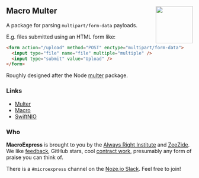 <h2>Macro Multer
  <img src="http://zeezide.com/img/macro/MacroExpressIcon128.png"
       align="right" width="100" height="100" />
</h2>

A package for parsing `multipart/form-data` payloads.

E.g. files submitted using an HTML form like:
```html
<form action="/upload" method="POST" enctype="multipart/form-data">
  <input type="file" name="file" multiple="multiple" />
  <input type="submit" value="Upload" />
</form>
```

Roughly designed after the Node [multer](https://github.com/expressjs/multer#readme)
package.


### Links

- [Multer](https://github.com/expressjs/multer#readme)
- [Macro](https://github.com/Macro-swift/Macro/)
- [SwiftNIO](https://github.com/apple/swift-nio)

### Who

**MacroExpress** is brought to you by
the
[Always Right Institute](http://www.alwaysrightinstitute.com)
and
[ZeeZide](http://zeezide.de).
We like 
[feedback](https://twitter.com/ar_institute), 
GitHub stars, 
cool [contract work](http://zeezide.com/en/services/services.html),
presumably any form of praise you can think of.

There is a `#microexpress` channel on the 
[Noze.io Slack](http://slack.noze.io/). Feel free to join!
